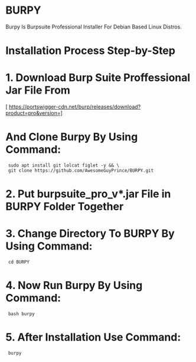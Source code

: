 # BURPY
  Burpy Is Burpsuite Professional Installer For Debian Based Linux Distros.
  
# Installation Process Step-by-Step
# 1. Download Burp Suite Proffessional Jar File From 
   [ https://portswigger-cdn.net/burp/releases/download?product=pro&version=]
     
# And Clone Burpy By Using Command:
     sudo apt install git lolcat figlet -y && \
     git clone https://github.com/AwesomeGuyPrince/BURPY.git
     
# 2. Put burpsuite_pro_v*.jar File in BURPY Folder Together

# 3. Change Directory To BURPY By Using Command:
     cd BURPY
# 4. Now Run Burpy By Using Command:
     bash burpy
# 5. After Installation Use Command:
     burpy
 
